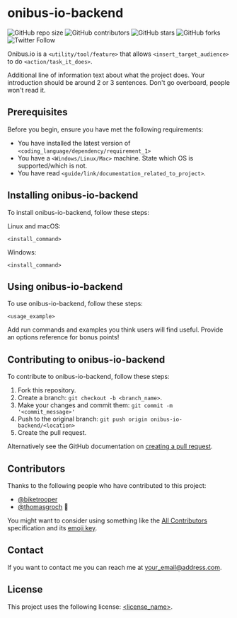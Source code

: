 # onibus-io-backend

<!--- These are examples. See https://shields.io for others or to customize this set of shields. You might want to include dependencies, project status and licence info here --->
![GitHub repo size](https://img.shields.io/github/repo-size/CodeForCuritiba/onibus-io-backend)
![GitHub contributors](https://img.shields.io/github/contributors/CodeForCuritiba/onibus-io-backend)
![GitHub stars](https://img.shields.io/github/stars/CodeForCuritiba/onibus-io-backend?style=social)
![GitHub forks](https://img.shields.io/github/forks/CodeForCuritiba/onibus-io-backend?style=social)
![Twitter Follow](https://img.shields.io/twitter/follow/CodeForCuritiba?style=social)

Onibus.io is a `<utility/tool/feature>` that allows `<insert_target_audience>` to do `<action/task_it_does>`.

Additional line of information text about what the project does. Your introduction should be around 2 or 3 sentences. Don't go overboard, people won't read it.

## Prerequisites

Before you begin, ensure you have met the following requirements:
<!--- These are just example requirements. Add, duplicate or remove as required --->
* You have installed the latest version of `<coding_language/dependency/requirement_1>`
* You have a `<Windows/Linux/Mac>` machine. State which OS is supported/which is not.
* You have read `<guide/link/documentation_related_to_project>`.

## Installing onibus-io-backend

To install onibus-io-backend, follow these steps:

Linux and macOS:
```
<install_command>
```

Windows:
```
<install_command>
```
## Using onibus-io-backend

To use onibus-io-backend, follow these steps:

```
<usage_example>
```

Add run commands and examples you think users will find useful. Provide an options reference for bonus points!

## Contributing to onibus-io-backend
<!--- If your README is long or you have some specific process or steps you want contributors to follow, consider creating a separate CONTRIBUTING.md file--->
To contribute to onibus-io-backend, follow these steps:

1. Fork this repository.
2. Create a branch: `git checkout -b <branch_name>`.
3. Make your changes and commit them: `git commit -m '<commit_message>'`
4. Push to the original branch: `git push origin onibus-io-backend/<location>`
5. Create the pull request.

Alternatively see the GitHub documentation on [creating a pull request](https://help.github.com/en/github/collaborating-with-issues-and-pull-requests/creating-a-pull-request).

## Contributors

Thanks to the following people who have contributed to this project:

* [@biketrooper](https://github.com/biketrooper)
* [@thomasgroch](https://github.com/thomasgroch) 📖

You might want to consider using something like the [All Contributors](https://github.com/all-contributors/all-contributors) specification and its [emoji key](https://allcontributors.org/docs/en/emoji-key).

## Contact

If you want to contact me you can reach me at <your_email@address.com>.

## License
<!--- If you're not sure which open license to use see https://choosealicense.com/--->

This project uses the following license: [<license_name>](<link>).
